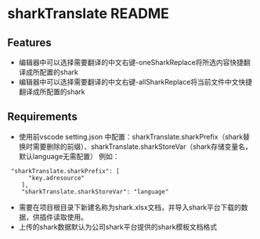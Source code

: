 # sharkTranslate README

## Features

- 编辑器中可以选择需要翻译的中文右键-oneSharkReplace将所选内容快捷翻译成所配置的shark
- 编辑器中可以选择需要翻译的中文右键-allSharkReplace将当前文件中文快捷翻译成所配置的shark

## Requirements

- 使用前vscode setting.json 中配置：sharkTranslate.sharkPrefix（shark替换时需要删除的前缀）、sharkTranslate.sharkStoreVar（shark存储变量名，默认language无需配置）
例如：
```
 "sharkTranslate.sharkPrefix": [
      "key.adresource"
    ],
    "sharkTranslate.sharkStoreVar": "language"
```


- 需要在项目根目录下新建名称为shark.xlsx文档，并导入shark平台下载的数据，供插件读取使用。
- 上传的shark数据默认为公司shark平台提供的shark模板文档格式
